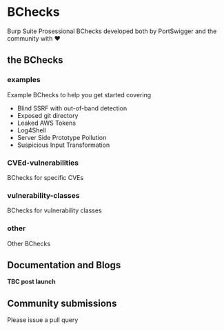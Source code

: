 # BChecks

Burp Suite Prosessional BChecks developed both by PortSwigger and the community with ❤️

## the BChecks

### examples
Example BChecks to help you get started covering
* Blind SSRF with out-of-band detection
* Exposed git directory
* Leaked AWS Tokens
* Log4Shell
* Server Side Prototype Pollution
* Suspicious Input Transformation

### CVEd-vulnerabilities
BChecks for specific CVEs

### vulnerability-classes
BChecks for vulnerability classes

### other
Other BChecks

## Documentation and Blogs
__TBC post launch__

## Community submissions
Please issue a pull query
